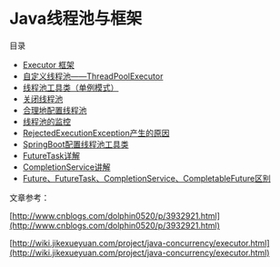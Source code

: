 # Java线程池与框架

目录

* [Executor 框架](executor-kuang-jia-yu-xian-cheng-chi.md)
* [自定义线程池——ThreadPoolExecutor](zi-ding-yi-xian-cheng-chi-2014-2014-threadpoolexecutor.md)
* [线程池工具类（单例模式）](xian-cheng-chi-gong-ju-lei.md)
* [关闭线程池](guan-bi-xian-cheng-chi.md)
* [合理地配置线程池](he-li-di-pei-zhi-xian-cheng-chi.md)
* [线程池的监控](xian-cheng-chi-de-jian-kong.md)
* [RejectedExecutionException产生的原因](rejectedexecutionexceptionchan-sheng-de-yuan-yin.md)
* [SpringBoot配置线程池工具类](springbootpei-zhi-xian-cheng-chi-gong-ju-lei.md)
* [FutureTask详解](futruetaskxiang-jie.md)
* [CompletionService讲解](completionservicejiang-jie.md)
* [Future、FutureTask、CompletionService、CompletableFuture区别](futurefuturetaskcompletionservicecompletablefuturequ-bie.md)

文章参考：

[http://www.cnblogs.com/dolphin0520/p/3932921.html](http://www.cnblogs.com/dolphin0520/p/3932921.html)

[http://wiki.jikexueyuan.com/project/java-concurrency/executor.html](http://wiki.jikexueyuan.com/project/java-concurrency/executor.html)

